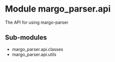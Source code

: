 Module margo_parser.api
=======================
The API for using margo-parser

Sub-modules
-----------
* margo_parser.api.classes
* margo_parser.api.utils